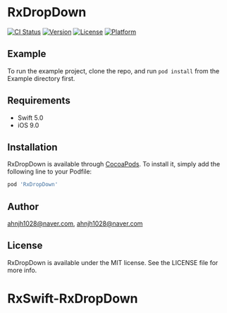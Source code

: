 # RxDropDown

[![CI Status](https://img.shields.io/travis/ahnjh1028@naver.com/RxDropDown.svg?style=flat)](https://travis-ci.org/ahnjh1028@naver.com/RxDropDown)
[![Version](https://img.shields.io/cocoapods/v/RxDropDown.svg?style=flat)](https://cocoapods.org/pods/RxDropDown)
[![License](https://img.shields.io/cocoapods/l/RxDropDown.svg?style=flat)](https://cocoapods.org/pods/RxDropDown)
[![Platform](https://img.shields.io/cocoapods/p/RxDropDown.svg?style=flat)](https://cocoapods.org/pods/RxDropDown)

## Example

To run the example project, clone the repo, and run `pod install` from the Example directory first.

## Requirements

- Swift 5.0
- iOS 9.0

## Installation

RxDropDown is available through [CocoaPods](https://cocoapods.org). To install
it, simply add the following line to your Podfile:

```ruby
pod 'RxDropDown'
```

## Author

ahnjh1028@naver.com, ahnjh1028@naver.com

## License

RxDropDown is available under the MIT license. See the LICENSE file for more info.
# RxSwift-RxDropDown
